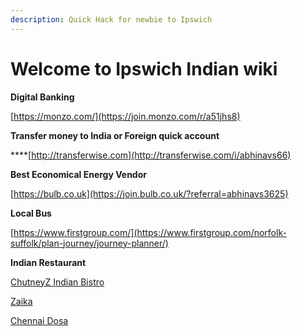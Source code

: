 ```yaml
---
description: Quick Hack for newbie to Ipswich
---
```


# Welcome to Ipswich Indian wiki

**Digital Banking** 

[https://monzo.com/](https://join.monzo.com/r/a51jhs8)

**Transfer money to India  or Foreign quick account** 

\*\*\*\*[http://transferwise.com](http://transferwise.com/i/abhinavs66)

**Best Economical Energy Vendor** 

[https://bulb.co.uk](https://join.bulb.co.uk/?referral=abhinavs3625)

**Local Bus** 

[https://www.firstgroup.com/](https://www.firstgroup.com/norfolk-suffolk/plan-journey/journey-planner/)

**Indian Restaurant**

[ChutneyZ Indian Bistro](https://www.tripadvisor.co.uk/Restaurant_Review-g190725-d13351271-Reviews-ChutneyZ_Indian_Bistro-Ipswich_Suffolk_East_Anglia_England.html)

[Zaika](https://www.tripadvisor.co.uk/Restaurant_Review-g190725-d1009345-Reviews-Zaika-Ipswich_Suffolk_East_Anglia_England.html)

[Chennai Dosa](https://www.tripadvisor.co.uk/Restaurant_Review-g190725-d12076681-Reviews-Chennai_Dosa_Ipswich-Ipswich_Suffolk_East_Anglia_England.html)   









